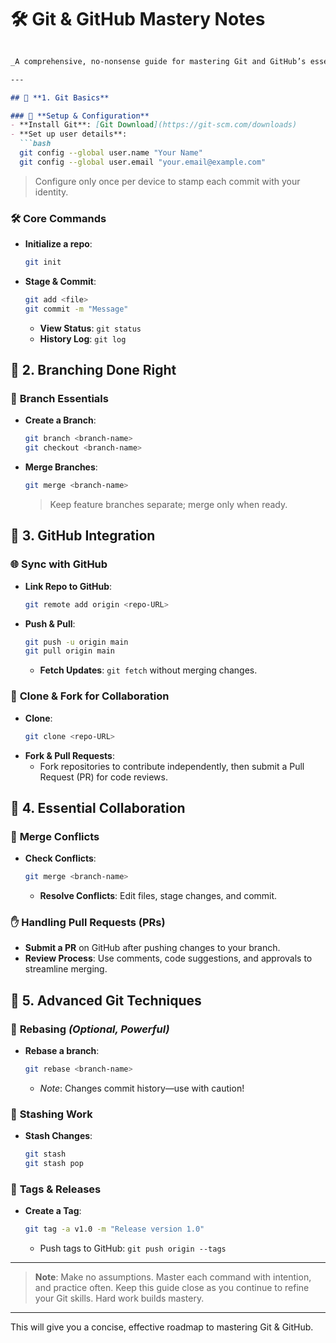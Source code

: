 # 🛠️ Git & GitHub Mastery Notes

```markdown

_A comprehensive, no-nonsense guide for mastering Git and GitHub’s essential commands, collaboration practices, and advanced workflows._

---

## 🔹 **1. Git Basics**

### 📝 **Setup & Configuration**
- **Install Git**: [Git Download](https://git-scm.com/downloads)
- **Set up user details**:
  ```bash
  git config --global user.name "Your Name"
  git config --global user.email "your.email@example.com"
  ```
  > Configure only once per device to stamp each commit with your identity.

### 🛠️ **Core Commands**
- **Initialize a repo**:
  ```bash
  git init
  ```
- **Stage & Commit**:
  ```bash
  git add <file>
  git commit -m "Message"
  ```
  - **View Status**: `git status`  
  - **History Log**: `git log`

## 🔹 **2. Branching Done Right**

### 🌲 **Branch Essentials**
- **Create a Branch**:
  ```bash
  git branch <branch-name>
  git checkout <branch-name>
  ```
- **Merge Branches**:
  ```bash
  git merge <branch-name>
  ```
  > Keep feature branches separate; merge only when ready.

## 🔹 **3. GitHub Integration**

### 🌐 **Sync with GitHub**
- **Link Repo to GitHub**:
  ```bash
  git remote add origin <repo-URL>
  ```
- **Push & Pull**:
  ```bash
  git push -u origin main
  git pull origin main
  ```
  - **Fetch Updates**: `git fetch` without merging changes.

### 🔄 **Clone & Fork for Collaboration**
- **Clone**:
  ```bash
  git clone <repo-URL>
  ```
- **Fork & Pull Requests**: 
  - Fork repositories to contribute independently, then submit a Pull Request (PR) for code reviews.

## 🔹 **4. Essential Collaboration**

### 🚧 **Merge Conflicts**
- **Check Conflicts**:
  ```bash
  git merge <branch-name>
  ```
  - **Resolve Conflicts**: Edit files, stage changes, and commit.

### ✋ **Handling Pull Requests (PRs)**
- **Submit a PR** on GitHub after pushing changes to your branch.
- **Review Process**: Use comments, code suggestions, and approvals to streamline merging.

## 🔹 **5. Advanced Git Techniques**

### 🔄 **Rebasing** _(Optional, Powerful)_
- **Rebase a branch**:
  ```bash
  git rebase <branch-name>
  ```
  - _Note_: Changes commit history—use with caution!

### 💾 **Stashing Work**
- **Stash Changes**:
  ```bash
  git stash
  git stash pop
  ```

### 🔖 **Tags & Releases**
- **Create a Tag**:
  ```bash
  git tag -a v1.0 -m "Release version 1.0"
  ```
  - Push tags to GitHub: `git push origin --tags`

---

> **Note**: Make no assumptions. Master each command with intention, and practice often. Keep this guide close as you continue to refine your Git skills. Hard work builds mastery.

---

This will give you a concise, effective roadmap to mastering Git & GitHub.
```
